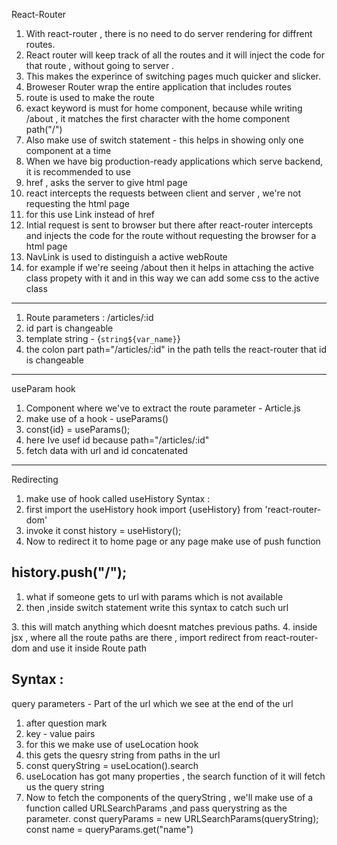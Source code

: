 React-Router
1. With react-router , there is no need to do server rendering for diffrent routes.
2. React router will keep track of all the routes and it will inject the code for that route , without going to server .
3. This makes the experince of switching pages much quicker and slicker.
4. Broweser Router wrap the entire application that includes routes
5. route is used to make the route
6. exact keyword is must for home component, because while writing /about , it matches the first character with the home component path("/")
7. Also make use of switch statement - this helps in showing only one component at a time
8. When we have big production-ready applications which serve backend, it is recommended to use <BrowserRouter>
9. href , asks the server to give html page
10. react intercepts the requests between client and server , we're not requesting the html page
11. for this use Link instead of href
12. Intial request is sent to browser but there after react-router intercepts and injects the code for the route without requesting the browser for a html page
13. NavLink is used to distinguish a active webRoute
14. for example if we're seeing /about then it helps in attaching the active class propety with it and in this way we can add some css to the active class
------------------------------------------------
1. Route parameters : /articles/:id
2. id part is changeable
3. template string - {`string${var_name}`}
4. the colon part path="/articles/:id" in the path tells the react-router that id is changeable
------------------------------------------------
useParam hook
1. Component where we've to extract the route parameter - Article.js
2. make use of a hook - useParams()
3. const{id} = useParams();
4. here Ive usef id because path="/articles/:id"
5. fetch data with url and id concatenated
-----------------------------------------------
Redirecting 
1. make use of hook called useHistory
Syntax :
1. first import the useHistory hook
import {useHistory} from 'react-router-dom'
2. invoke it
const history = useHistory();
3. Now to redirect it to home page or any page make use of push function

history.push("/");
------------------------------------------------
1. what if someone gets to url with params which is not available
2. then ,inside switch statement write this syntax to catch such url
<Route path="*">
</Route>
3. this will match anything which doesnt matches previous paths.
4. inside jsx , where all the route paths are there , import redirect from react-router-dom and use it inside Route path

Syntax :
<Redirect to=""/>
------------------------------------------------
query parameters - Part of the url which we see at the end of the url 
1. after question mark
2. key - value pairs
3. for this we make use of useLocation hook
4. this gets the quesry string from paths in the url
5. const queryString = useLocation().search
6. useLocation has got many properties , the search function of it will fetch us the query string
7. Now to fetch the components of the queryString , we'll make use of a function called URLSearchParams ,and pass querystring as the parameter.
const queryParams = new URLSearchParams(queryString);
  const name = queryParams.get("name")
   